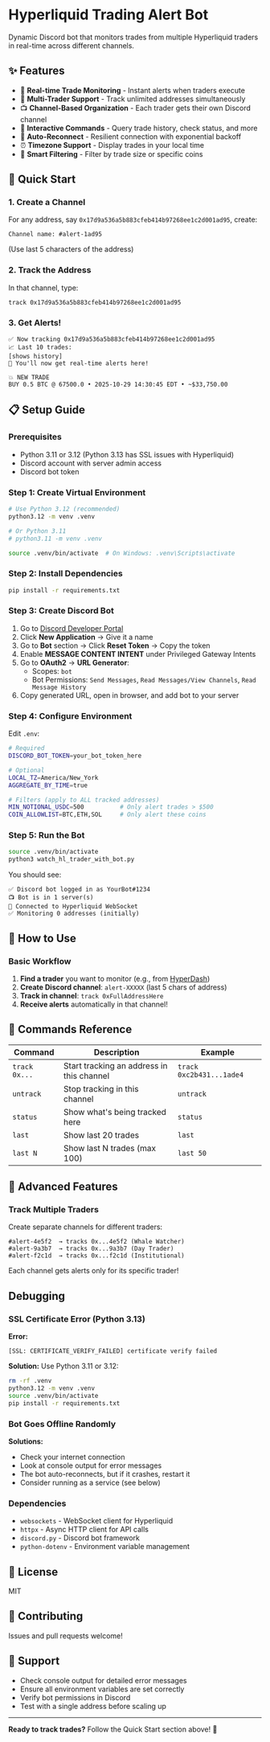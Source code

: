 # Hyperliquid Trading Alert Bot

Dynamic Discord bot that monitors trades from multiple Hyperliquid traders in real-time across different channels.

## ✨ Features

- 🔔 **Real-time Trade Monitoring** - Instant alerts when traders execute
- 🎯 **Multi-Trader Support** - Track unlimited addresses simultaneously
- 📺 **Channel-Based Organization** - Each trader gets their own Discord channel
- 💬 **Interactive Commands** - Query trade history, check status, and more
- 🔄 **Auto-Reconnect** - Resilient connection with exponential backoff
- ⏰ **Timezone Support** - Display trades in your local time
- 🎨 **Smart Filtering** - Filter by trade size or specific coins

## 🚀 Quick Start

### 1. Create a Channel
For any address, say `0x17d9a536a5b883cfeb414b97268ee1c2d001ad95`, create:
```
Channel name: #alert-1ad95
```
(Use last 5 characters of the address)

### 2. Track the Address
In that channel, type:
```
track 0x17d9a536a5b883cfeb414b97268ee1c2d001ad95
```

### 3. Get Alerts!
```
✅ Now tracking 0x17d9a536a5b883cfeb414b97268ee1c2d001ad95
📈 Last 10 trades:
[shows history]
🔔 You'll now get real-time alerts here!

💥 NEW TRADE
BUY 0.5 BTC @ 67500.0 • 2025-10-29 14:30:45 EDT • ~$33,750.00
```

## 📋 Setup Guide

### Prerequisites

- Python 3.11 or 3.12 (Python 3.13 has SSL issues with Hyperliquid)
- Discord account with server admin access
- Discord bot token

### Step 1: Create Virtual Environment

```bash
# Use Python 3.12 (recommended)
python3.12 -m venv .venv

# Or Python 3.11
# python3.11 -m venv .venv

source .venv/bin/activate  # On Windows: .venv\Scripts\activate
```

### Step 2: Install Dependencies

```bash
pip install -r requirements.txt
```

### Step 3: Create Discord Bot

1. Go to [Discord Developer Portal](https://discord.com/developers/applications)
2. Click **New Application** → Give it a name
3. Go to **Bot** section → Click **Reset Token** → Copy the token
4. Enable **MESSAGE CONTENT INTENT** under Privileged Gateway Intents
5. Go to **OAuth2** → **URL Generator**:
   - Scopes: `bot`
   - Bot Permissions: `Send Messages`, `Read Messages/View Channels`, `Read Message History`
6. Copy generated URL, open in browser, and add bot to your server

### Step 4: Configure Environment

Edit `.env`:

```bash
# Required
DISCORD_BOT_TOKEN=your_bot_token_here

# Optional
LOCAL_TZ=America/New_York
AGGREGATE_BY_TIME=true

# Filters (apply to ALL tracked addresses)
MIN_NOTIONAL_USDC=500          # Only alert trades > $500
COIN_ALLOWLIST=BTC,ETH,SOL     # Only alert these coins
```

### Step 5: Run the Bot

```bash
source .venv/bin/activate
python3 watch_hl_trader_with_bot.py
```

You should see:
```
✅ Discord bot logged in as YourBot#1234
📺 Bot is in 1 server(s)
🔌 Connected to Hyperliquid WebSocket
✅ Monitoring 0 addresses (initially)
```

## 🎯 How to Use

### Basic Workflow

1. **Find a trader** you want to monitor (e.g., from [HyperDash](https://hyperdash.info/))
2. **Create Discord channel**: `alert-XXXXX` (last 5 chars of address)
3. **Track in channel**: `track 0xFullAddressHere`
4. **Receive alerts** automatically in that channel!

## 🤖 Commands Reference

| Command | Description | Example |
|---------|-------------|---------|
| `track 0x...` | Start tracking an address in this channel | `track 0xc2b431...1ade4` |
| `untrack` | Stop tracking in this channel | `untrack` |
| `status` | Show what's being tracked here | `status` |
| `last` | Show last 20 trades | `last` |
| `last N` | Show last N trades (max 100) | `last 50` |

## 🌟 Advanced Features

### Track Multiple Traders

Create separate channels for different traders:

```
#alert-4e5f2  → tracks 0x...4e5f2 (Whale Watcher)
#alert-9a3b7  → tracks 0x...9a3b7 (Day Trader)
#alert-f2c1d  → tracks 0x...f2c1d (Institutional)
```

Each channel gets alerts only for its specific trader!

## Debugging

### SSL Certificate Error (Python 3.13)

**Error:**
```
[SSL: CERTIFICATE_VERIFY_FAILED] certificate verify failed
```

**Solution:** Use Python 3.11 or 3.12:
```bash
rm -rf .venv
python3.12 -m venv .venv
source .venv/bin/activate
pip install -r requirements.txt
```

### Bot Goes Offline Randomly

**Solutions:**
- Check your internet connection
- Look at console output for error messages
- The bot auto-reconnects, but if it crashes, restart it
- Consider running as a service (see below)

### Dependencies

- `websockets` - WebSocket client for Hyperliquid
- `httpx` - Async HTTP client for API calls
- `discord.py` - Discord bot framework
- `python-dotenv` - Environment variable management

## 📜 License

MIT

## 🤝 Contributing

Issues and pull requests welcome!

## 💬 Support

- Check console output for detailed error messages
- Ensure all environment variables are set correctly
- Verify bot permissions in Discord
- Test with a single address before scaling up

---

**Ready to track trades?** Follow the Quick Start section above! 🚀
